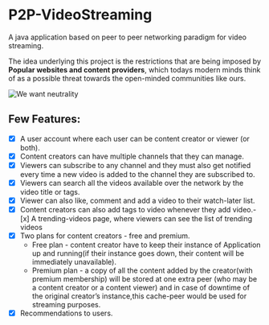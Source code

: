 # P2P-VideoStreaming
A java application based on peer to peer networking paradigm for video streaming.

The idea underlying this project is the restrictions that are being imposed by **Popular websites and content providers**, which todays modern minds think of as a possible threat towards the open-minded communities like ours.

![We want neutrality](https://i.imgur.com/14ZNNZf.gifv)

## Few Features:

- [x] A user account where each user can be content creator or viewer (or both).
- [x] Content creators can have multiple channels that they can manage.
- [x] Viewers can subscribe to any channel and they must also get notified every time a new video is added to the channel they are subscribed to.
- [x] Viewers can search all the videos available over the network by the video title or tags.
- [x] Viewer can also like, comment and add a video to their watch-later list.
- [x] Content creators can also add tags to video whenever they add video.- [x] A trending-videos page, where viewers can see the list of trending videos
- [x] Two plans for content creators - free and premium.
	* Free plan - content creator have to keep their instance of Application up and running(if their instance goes down, their content will be immediately unavailable).
	* Premium plan - a copy of all the content added by the creator(with premium membership) will be stored at one extra peer (who may be a content creator or a content viewer) and in case of downtime of the original creator’s instance,this cache-peer would be used for streaming purposes.
- [x] Recommendations to users.
